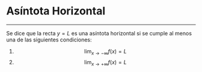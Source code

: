 # Asíntota Horizontal
***
Se dice que la recta $y=L$ es una asíntota horizontal si se cumple al menos una de las siguientes condiciones:

1. $$\lim_{x\rightarrow-\infty}f(x)=L$$
2. $$\lim_{x\rightarrow+\infty}f(x)=L$$
